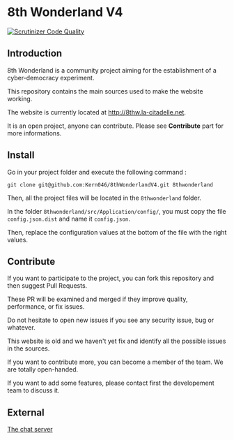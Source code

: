8th Wonderland V4
=========

[![Scrutinizer Code Quality](https://scrutinizer-ci.com/g/Kern046/8thWonderlandV4/badges/quality-score.png?b=master)](https://scrutinizer-ci.com/g/Kern046/8thWonderlandV4/?branch=master)

Introduction
------------

8th Wonderland is a community project aiming for the establishment of a cyber-democracy experiment.

This repository contains the main sources used to make the website working.

The website is currently located at http://8thw.la-citadelle.net.

It is an open project, anyone can contribute. Please see **Contribute** part for more informations.

Install
-------

Go in your project folder and execute the following command :

```shell
git clone git@github.com:Kern046/8thWonderlandV4.git 8thwonderland
```

Then, all the project files will be located in the ``8thwonderland`` folder.

In the folder ``8thwonderland/src/Application/config/``, you must copy the file ``config.json.dist`` and name it ``config.json``.

Then, replace the configuration values at the bottom of the file with the right values.

Contribute
----------

If you want to participate to the project, you can fork this repository and then suggest Pull Requests.

These PR will be examined and merged if they improve quality, performance, or fix issues.

Do not hesitate to open new issues if you see any security issue, bug or whatever.

This website is old and we haven't yet fix and identify all the possible issues in the sources.

If you want to contribute more, you can become a member of the team. We are totally open-handed.

If you want to add some features, please contact first the developement team to discuss it.

External
--------
[The chat server](https://github.com/CitadelTechnologies/CT-Chat)
